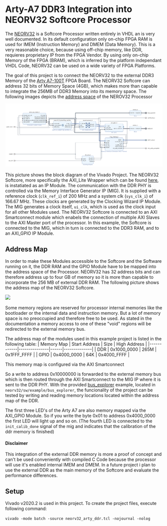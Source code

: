 # Arty-A7 DDR3 Integration into NEORV32 Softcore Processor

The [NEORV32](https://github.com/stnolting/neorv32) is a Softcore Processor written entirely in VHDL an is very well documented. In its default configuration only on-chip FPGA RAM is used for IMEM (Instruction Memory) and DMEM (Data Memory).
This is a very reasonable choice, because using off-chip memory, like DDR, requieres proprietary IP from the FPGA Vendor. By using only on-chip Memory of the FPGA (BRAM), which is inferred by the platform independant VHDL Code, NEORV32 can be used on a wide variety of FPGA Platforms.

The goal of this project is to connect the NEORV32 to the external DDR3 Memory of the [Arty A7-100T](https://digilent.com/reference/programmable-logic/arty-a7/start) FPGA Board. The NEORV32 Softcore can address 32 bits of Memory Space (4GB), which makes more than capable to integrate the 256MB of DDR3 Memory into its memory space. The following images depicts the [address space](https://stnolting.github.io/neorv32/#_address_space) of the NEROV32 Processor

  ![Blockdesign of the neorv32 setup with the ddr3 memory connected to the external memory bus](/pictures/blockdesign.png)

This picture shows the block diagram of the Vivado Project. The NEORV32 Softcore, more specifically the AXI_Lite Wrapper which can be found [here](https://github.com/stnolting/neorv32/blob/main/rtl/system_integration/neorv32_SystemTop_axi4lite.vhd), is instatiated as an IP Module. The communication with the DDR PHY is controlled via the Memory Interface Generator IP (MIG). It is supplied with a reference clock (`clk_ref_i`) of 200 MHz and a system clk (`sys_clk_i`) of 166.67 MHz. These clocks are generated by the Clocking Wizard IP Module. The MIG generates a clock itself, `ui_clk`, which is used as the clock input for all other Modules used. 
The NEORV32 Softcore is connected to an AXI Smartconnect module which enabels the connection of multiple AXI Slaves to the AXI Master port of the processor. In this example, the Softcore is connected to the MIG, which in turn is connected to the DDR3 RAM, and to an AXI_GPIO IP Module. 

## Address Map
In order to make these Modules accessible to the Softcore and the Software running on it, the DDR RAM and the GPIO Module have to be mapped into the address space of the Processor. NEORV32 has 32 address bits and can therefore address up to four GB of memory so it is more than capable to incorporate the 256 MB of external DDR RAM. The following picture shows the address map of the NEORV32 Softcore.

<img src="https://stnolting.github.io/neorv32/img/address_space.png" width="800" >

Some memory regions are reserved for processor internal memories like the bootloader or the internal data and instruction memory. But a lot of memory space is no preoccupied and therefore free to be used. As stated in the documentation a memory access to one of these "void" regions will be redirected to the external memory bus. 

The address map of the modules used in this example project is listed in the following table:
| Memory Map | Start Address | Size | High Address |
|------------|---------------|------|--------------|
| DDR        | 0x1000_0000   | 265M | 0x1FFF_FFFF  |
| GPIO       | 0x4000_0000   | 64K  | 0x4000_FFFF  |

This memory map is configured via the AXI Smartconnect

So a write to address 0x10000000 is forwarded to the external memory bus which is then routed through the AXI Smartconnect to the MIG IP where it is sent to the DDR PHY. With the provided [bus_explorer](https://github.com/stnolting/neorv32/tree/main/sw/example/bus_explorer) example, located in `neorv32/sw/example/bus_explorer`, the funcionality of the project can be tested by writing and reading memory locations located within the address map of the DDR.

The first three LED's of the Arty A7 are also memory mapped via the AXI_GPIO Module. So if you write the byte 0x01 to address 0x4000_0000 the first LED will light up and so on.
(The fourth LED is connected to the `init_calib_done` signal of the mig and indicates that the calibration of the ddr memory is finished)

#### Disclaimer 
This integration of the external DDR memory is more a proof of concept and can't be used conveniently with compiled C Code because the processor will use it's enabled internal IMEM and DMEM. In a future project i plan to use the external DDR as the main memory of the Softcore and evaluate the performance differences.


## Setup

Vivado v2020.2 is used in this project. To create the project files, execute following command:

`vivado -mode batch -source neorv32_arty_ddr.tcl -nojournal -nolog`

